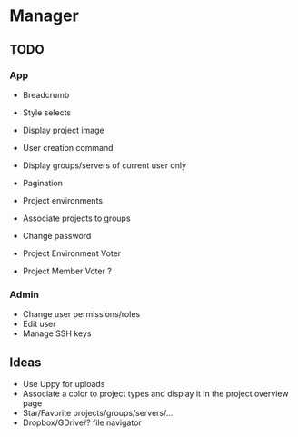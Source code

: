 # Manager

## TODO

### App
- Breadcrumb
- Style selects
- Display project image
- User creation command
- Display groups/servers of current user only
- Pagination
- Project environments
- Associate projects to groups
- Change password

- Project Environment Voter
- Project Member Voter ?

### Admin
- Change user permissions/roles
- Edit user
- Manage SSH keys

## Ideas
- Use Uppy for uploads
- Associate a color to project types and display it in the project overview page
- Star/Favorite projects/groups/servers/...
- Dropbox/GDrive/? file navigator
